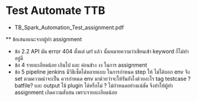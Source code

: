 # Test Automate TTB
- TB_Spark_Automation_Test_assignment.pdf


** ข้อเสนอแนะจากผู้ทำ assignment
- ข้อ 2.2 API มัน error 404 ตั้งแต่ url แล้ว นั้นหมายความว่าเขียนเข้า keyword ก็ไม่ทำอยู่ดี  
- ข้อ 4 รายละเอียดน้อย เกินไป และ ค่อนข้าง งง ในการ assignment
- ข้อ 5 pipeline jenkins มีวิธีเซ็ตได้หลายแบบ ในการกำหนด step ให้ ไม่ได้บอก env จึง set ตามความน่าจะเป็น ควรกำหนด  env มาด้วยว่าจะให้รันยังไงด้วยอะไร tag testcase ? batfile? และ output ใช้ plugin ได้หรือไม่ ? ไม่กำหนดอย่างแน่ชัด จึงทำให้ผู้ทำ  assignment เกิดความสับสน เพราะรายละเอียดน้อย
